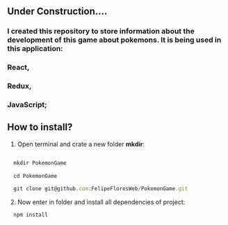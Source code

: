 ## Under Construction....

### I created this repository to store information about the development of this game about pokemons. It is being used in this application:
### React,
### Redux,
### JavaScript;


## How to install?

1. Open terminal and crate a new folder **mkdir**:
```javascript

  mkdir PokemonGame
  
  cd PokemonGame
  
  git clone git@github.com:FelipeFloresWeb/PokemonGame.git
```

2. Now enter in folder and install all dependencies of project:
```javascript
  npm install
```
